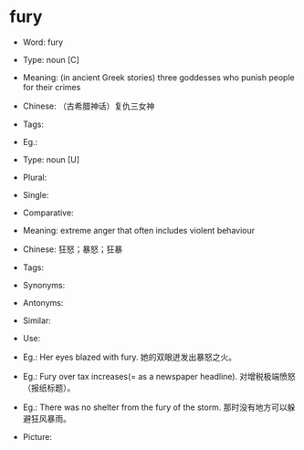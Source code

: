 # fury

- Word: fury

- Type: noun [C]
- Meaning: (in ancient Greek stories) three goddesses who punish people for their crimes
- Chinese: （古希腊神话）复仇三女神
- Tags: 
- Eg.: 

- Type: noun [U]
- Plural: 
- Single: 
- Comparative: 
- Meaning: extreme anger that often includes violent behaviour
- Chinese: 狂怒；暴怒；狂暴
- Tags: 
- Synonyms: 
- Antonyms: 
- Similar: 
- Use: 
- Eg.: Her eyes blazed with fury. 她的双眼迸发出暴怒之火。
- Eg.: Fury over tax increases(= as a newspaper headline). 对增税极端愤怒（报纸标题）。
- Eg.: There was no shelter from the fury of the storm. 那时没有地方可以躲避狂风暴雨。
- Picture: 

